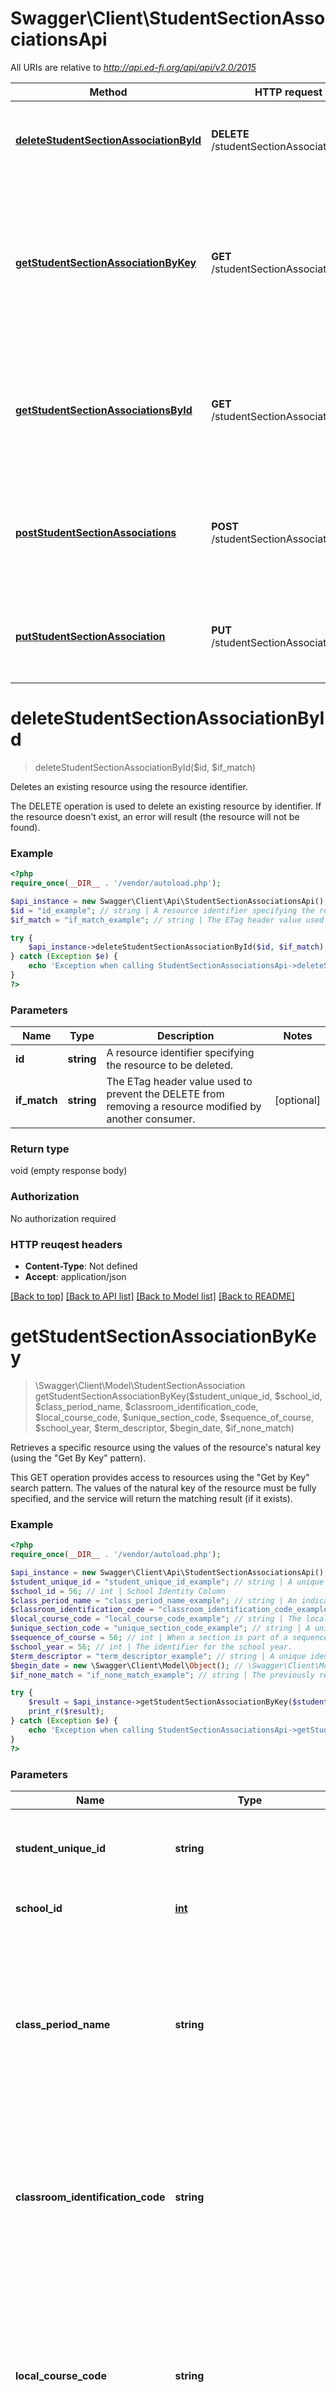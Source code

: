 # Swagger\Client\StudentSectionAssociationsApi

All URIs are relative to *http://api.ed-fi.org/api/api/v2.0/2015*

Method | HTTP request | Description
------------- | ------------- | -------------
[**deleteStudentSectionAssociationById**](StudentSectionAssociationsApi.md#deleteStudentSectionAssociationById) | **DELETE** /studentSectionAssociations/{id} | Deletes an existing resource using the resource identifier.
[**getStudentSectionAssociationByKey**](StudentSectionAssociationsApi.md#getStudentSectionAssociationByKey) | **GET** /studentSectionAssociations | Retrieves a specific resource using the values of the resource&#39;s natural key (using the \&quot;Get By Key\&quot; pattern).
[**getStudentSectionAssociationsById**](StudentSectionAssociationsApi.md#getStudentSectionAssociationsById) | **GET** /studentSectionAssociations/{id} | Retrieves a specific resource using the resource&#39;s identifier (using the \&quot;Get By Id\&quot; pattern).
[**postStudentSectionAssociations**](StudentSectionAssociationsApi.md#postStudentSectionAssociations) | **POST** /studentSectionAssociations | Creates or updates resources based on the natural key values of the supplied resource.
[**putStudentSectionAssociation**](StudentSectionAssociationsApi.md#putStudentSectionAssociation) | **PUT** /studentSectionAssociations/{id} | Updates or creates a resource based on the resource identifier.


# **deleteStudentSectionAssociationById**
> deleteStudentSectionAssociationById($id, $if_match)

Deletes an existing resource using the resource identifier.

The DELETE operation is used to delete an existing resource by identifier.  If the resource doesn't exist, an error will result (the resource will not be found).

### Example 
```php
<?php
require_once(__DIR__ . '/vendor/autoload.php');

$api_instance = new Swagger\Client\Api\StudentSectionAssociationsApi();
$id = "id_example"; // string | A resource identifier specifying the resource to be deleted.
$if_match = "if_match_example"; // string | The ETag header value used to prevent the DELETE from removing a resource modified by another consumer.

try { 
    $api_instance->deleteStudentSectionAssociationById($id, $if_match);
} catch (Exception $e) {
    echo 'Exception when calling StudentSectionAssociationsApi->deleteStudentSectionAssociationById: ', $e->getMessage(), "\n";
}
?>
```

### Parameters

Name | Type | Description  | Notes
------------- | ------------- | ------------- | -------------
 **id** | **string**| A resource identifier specifying the resource to be deleted. | 
 **if_match** | **string**| The ETag header value used to prevent the DELETE from removing a resource modified by another consumer. | [optional] 

### Return type

void (empty response body)

### Authorization

No authorization required

### HTTP reuqest headers

 - **Content-Type**: Not defined
 - **Accept**: application/json

[[Back to top]](#) [[Back to API list]](../README.md#documentation-for-api-endpoints) [[Back to Model list]](../README.md#documentation-for-models) [[Back to README]](../README.md)

# **getStudentSectionAssociationByKey**
> \Swagger\Client\Model\StudentSectionAssociation getStudentSectionAssociationByKey($student_unique_id, $school_id, $class_period_name, $classroom_identification_code, $local_course_code, $unique_section_code, $sequence_of_course, $school_year, $term_descriptor, $begin_date, $if_none_match)

Retrieves a specific resource using the values of the resource's natural key (using the \"Get By Key\" pattern).

This GET operation provides access to resources using the \"Get by Key\" search pattern. The values of the natural key of the resource must be fully specified, and the service will return the matching result (if it exists).

### Example 
```php
<?php
require_once(__DIR__ . '/vendor/autoload.php');

$api_instance = new Swagger\Client\Api\StudentSectionAssociationsApi();
$student_unique_id = "student_unique_id_example"; // string | A unique alpha-numeric code assigned to a student.
$school_id = 56; // int | School Identity Column
$class_period_name = "class_period_name_example"; // string | An indication of the portion of a typical daily session in which students receive instruction in a specified subject (e.g., morning, sixth period, block period or AB schedules).  =
$classroom_identification_code = "classroom_identification_code_example"; // string | A unique number or alphanumeric code assigned to a room by a school, school system, state, or other agency or entity.
$local_course_code = "local_course_code_example"; // string | The local code assigned by the LEA or Campus that identifies the organization of subject matter and related learning experiences provided for the instruction of students.
$unique_section_code = "unique_section_code_example"; // string | A unique identifier for the section, that is defined for a campus by the classroom, the subjects taught, and the instructors that are assigned.  NEDM: Unique Course Code
$sequence_of_course = 56; // int | When a section is part of a sequence of parts for a course, the number if the sequence.  If the course has only onle part, the value of this section attribute should be 1.
$school_year = 56; // int | The identifier for the school year.
$term_descriptor = "term_descriptor_example"; // string | A unique identifier used as Primary Key, not derived from business logic, when acting as Foreign Key, references the parent table.
$begin_date = new \Swagger\Client\Model\Object(); // \Swagger\Client\Model\Object | Month, day, and year of the Student's entry or assignment to the Section.
$if_none_match = "if_none_match_example"; // string | The previously returned ETag header value, used here to prevent the unnecessary data transfer of an unchanged resource.

try { 
    $result = $api_instance->getStudentSectionAssociationByKey($student_unique_id, $school_id, $class_period_name, $classroom_identification_code, $local_course_code, $unique_section_code, $sequence_of_course, $school_year, $term_descriptor, $begin_date, $if_none_match);
    print_r($result);
} catch (Exception $e) {
    echo 'Exception when calling StudentSectionAssociationsApi->getStudentSectionAssociationByKey: ', $e->getMessage(), "\n";
}
?>
```

### Parameters

Name | Type | Description  | Notes
------------- | ------------- | ------------- | -------------
 **student_unique_id** | **string**| A unique alpha-numeric code assigned to a student. | 
 **school_id** | [**int**](.md)| School Identity Column | 
 **class_period_name** | **string**| An indication of the portion of a typical daily session in which students receive instruction in a specified subject (e.g., morning, sixth period, block period or AB schedules).  = | 
 **classroom_identification_code** | **string**| A unique number or alphanumeric code assigned to a room by a school, school system, state, or other agency or entity. | 
 **local_course_code** | **string**| The local code assigned by the LEA or Campus that identifies the organization of subject matter and related learning experiences provided for the instruction of students. | 
 **unique_section_code** | **string**| A unique identifier for the section, that is defined for a campus by the classroom, the subjects taught, and the instructors that are assigned.  NEDM: Unique Course Code | 
 **sequence_of_course** | [**int**](.md)| When a section is part of a sequence of parts for a course, the number if the sequence.  If the course has only onle part, the value of this section attribute should be 1. | 
 **school_year** | [**int**](.md)| The identifier for the school year. | 
 **term_descriptor** | **string**| A unique identifier used as Primary Key, not derived from business logic, when acting as Foreign Key, references the parent table. | 
 **begin_date** | [**\Swagger\Client\Model\Object**](.md)| Month, day, and year of the Student&#39;s entry or assignment to the Section. | 
 **if_none_match** | **string**| The previously returned ETag header value, used here to prevent the unnecessary data transfer of an unchanged resource. | [optional] 

### Return type

[**\Swagger\Client\Model\StudentSectionAssociation**](StudentSectionAssociation.md)

### Authorization

No authorization required

### HTTP reuqest headers

 - **Content-Type**: Not defined
 - **Accept**: application/json

[[Back to top]](#) [[Back to API list]](../README.md#documentation-for-api-endpoints) [[Back to Model list]](../README.md#documentation-for-models) [[Back to README]](../README.md)

# **getStudentSectionAssociationsById**
> \Swagger\Client\Model\StudentSectionAssociation getStudentSectionAssociationsById($id, $if_none_match)

Retrieves a specific resource using the resource's identifier (using the \"Get By Id\" pattern).

This GET operation retrieves a resource by the specified resource identifier.

### Example 
```php
<?php
require_once(__DIR__ . '/vendor/autoload.php');

$api_instance = new Swagger\Client\Api\StudentSectionAssociationsApi();
$id = "id_example"; // string | A resource identifier specifying the resource to be retrieved.
$if_none_match = "if_none_match_example"; // string | The previously returned ETag header value, used here to prevent the unnecessary data transfer of an unchanged resource.

try { 
    $result = $api_instance->getStudentSectionAssociationsById($id, $if_none_match);
    print_r($result);
} catch (Exception $e) {
    echo 'Exception when calling StudentSectionAssociationsApi->getStudentSectionAssociationsById: ', $e->getMessage(), "\n";
}
?>
```

### Parameters

Name | Type | Description  | Notes
------------- | ------------- | ------------- | -------------
 **id** | **string**| A resource identifier specifying the resource to be retrieved. | 
 **if_none_match** | **string**| The previously returned ETag header value, used here to prevent the unnecessary data transfer of an unchanged resource. | [optional] 

### Return type

[**\Swagger\Client\Model\StudentSectionAssociation**](StudentSectionAssociation.md)

### Authorization

No authorization required

### HTTP reuqest headers

 - **Content-Type**: Not defined
 - **Accept**: application/json

[[Back to top]](#) [[Back to API list]](../README.md#documentation-for-api-endpoints) [[Back to Model list]](../README.md#documentation-for-models) [[Back to README]](../README.md)

# **postStudentSectionAssociations**
> postStudentSectionAssociations($student_section_association)

Creates or updates resources based on the natural key values of the supplied resource.

The POST operation can be used to create or update resources. In database terms, this is often referred to as an \"upsert\" operation (insert + update).  Clients should NOT include the resource \"id\" in the JSON body because it will result in an error (you must use a PUT operation to update a resource by \"id\"). The web service will identify whether the resource already exists based on the natural key values provided, and update or create the resource appropriately.

### Example 
```php
<?php
require_once(__DIR__ . '/vendor/autoload.php');

$api_instance = new Swagger\Client\Api\StudentSectionAssociationsApi();
$student_section_association = new \Swagger\Client\Model\StudentSectionAssociation(); // \Swagger\Client\Model\StudentSectionAssociation | The JSON representation of the \"studentSectionAssociation\" resource to be created or updated.

try { 
    $api_instance->postStudentSectionAssociations($student_section_association);
} catch (Exception $e) {
    echo 'Exception when calling StudentSectionAssociationsApi->postStudentSectionAssociations: ', $e->getMessage(), "\n";
}
?>
```

### Parameters

Name | Type | Description  | Notes
------------- | ------------- | ------------- | -------------
 **student_section_association** | [**\Swagger\Client\Model\StudentSectionAssociation**](\Swagger\Client\Model\StudentSectionAssociation.md)| The JSON representation of the \&quot;studentSectionAssociation\&quot; resource to be created or updated. | 

### Return type

void (empty response body)

### Authorization

No authorization required

### HTTP reuqest headers

 - **Content-Type**: Not defined
 - **Accept**: application/json

[[Back to top]](#) [[Back to API list]](../README.md#documentation-for-api-endpoints) [[Back to Model list]](../README.md#documentation-for-models) [[Back to README]](../README.md)

# **putStudentSectionAssociation**
> putStudentSectionAssociation($id, $student_section_association, $if_match)

Updates or creates a resource based on the resource identifier.

The PUT operation is used to update or create a resource by identifier.  If the resource doesn't exist, the resource will be created using that identifier.  Additionally, natural key values cannot be changed using this operation, and will not be modified in the database.  If the resource \"id\" is provided in the JSON body, it will be ignored as well.

### Example 
```php
<?php
require_once(__DIR__ . '/vendor/autoload.php');

$api_instance = new Swagger\Client\Api\StudentSectionAssociationsApi();
$id = "id_example"; // string | A resource identifier specifying the resource to be updated.
$student_section_association = new \Swagger\Client\Model\StudentSectionAssociation(); // \Swagger\Client\Model\StudentSectionAssociation | The JSON representation of the \"studentSectionAssociation\" resource to be updated.
$if_match = "if_match_example"; // string | The ETag header value used to prevent the PUT from updating a resource modified by another consumer.

try { 
    $api_instance->putStudentSectionAssociation($id, $student_section_association, $if_match);
} catch (Exception $e) {
    echo 'Exception when calling StudentSectionAssociationsApi->putStudentSectionAssociation: ', $e->getMessage(), "\n";
}
?>
```

### Parameters

Name | Type | Description  | Notes
------------- | ------------- | ------------- | -------------
 **id** | **string**| A resource identifier specifying the resource to be updated. | 
 **student_section_association** | [**\Swagger\Client\Model\StudentSectionAssociation**](\Swagger\Client\Model\StudentSectionAssociation.md)| The JSON representation of the \&quot;studentSectionAssociation\&quot; resource to be updated. | 
 **if_match** | **string**| The ETag header value used to prevent the PUT from updating a resource modified by another consumer. | [optional] 

### Return type

void (empty response body)

### Authorization

No authorization required

### HTTP reuqest headers

 - **Content-Type**: Not defined
 - **Accept**: application/json

[[Back to top]](#) [[Back to API list]](../README.md#documentation-for-api-endpoints) [[Back to Model list]](../README.md#documentation-for-models) [[Back to README]](../README.md)

